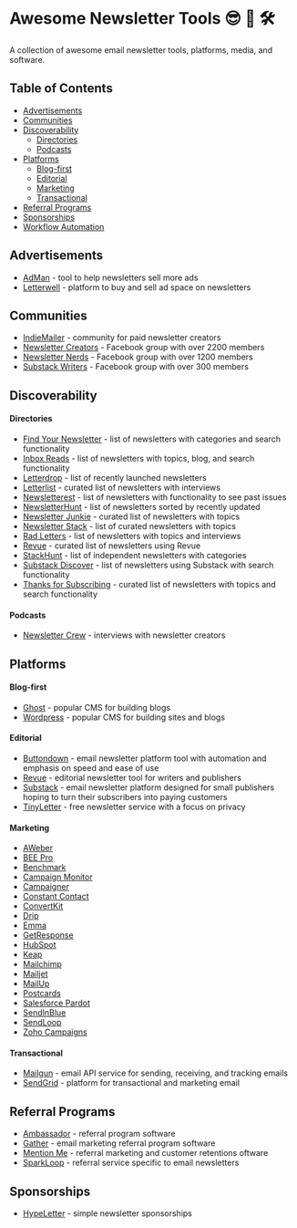 # Awesome Newsletter Tools 😎 📩 🛠

A collection of awesome email newsletter tools, platforms, media, and software.

## Table of Contents
* [Advertisements](#advertisements)
* [Communities](#communities)
* [Discoverability](#discoverability)
  * [Directories](#directories)
  * [Podcasts](#podcasts)
* [Platforms](#platforms)
  * [Blog-first](#blog-first)
  * [Editorial](#editorial)
  * [Marketing](#marketing)
  * [Transactional](#transactional)
* [Referral Programs](#sponsorships)
* [Sponsorships](#sponsorships)
* [Workflow Automation](#workflow-automation)

## Advertisements

- [AdMan](https://sponsorpage.hypeletter.com/) - tool to help newsletters sell more ads
- [Letterwell](https://letterwell.co/) - platform to buy and sell ad space on newsletters

## Communities

- [IndieMailer](https://indiemailer.com/) - community for paid newsletter creators
- [Newsletter Creators](https://www.facebook.com/groups/NewsletterCreators/) - Facebook group with over 2200 members
- [Newsletter Nerds](https://www.facebook.com/groups/NewsletterNerds/) - Facebook group with over 1200 members
- [Substack Writers](https://www.facebook.com/groups/substackwriters) - Facebook group with over 300 members

## Discoverability

#### Directories

- [Find Your Newsletter](https://findnewsletters.com/) - list of newsletters with categories and search functionality
- [Inbox Reads](https://inboxreads.co/) - list of newsletters with topics, blog, and search functionality
- [Letterdrop](https://letterdrop.io/) - list of recently launched newsletters
- [Letterlist](https://letterlist.com/) - curated list of newsletters with interviews
- [Newsletterest](https://newsletterest.com/) - list of newsletters with functionality to see past issues
- [NewsletterHunt](https://newsletterhunt.com/) - list of newsletters sorted by recently updated
- [Newsletter Junkie](https://newsletterjunkie.com/) - curated list of newsletters with topics
- [Newsletter Stack](https://newsletterstack.com/) - list of curated newsletters with topics
- [Rad Letters](https://www.radletters.com/) - list of newsletters with topics and interviews
- [Revue](https://discover.getrevue.co/) - curated list of newsletters using Revue
- [StackHunt](https://stackhunt.xyz/) - list of independent newsletters with categories
- [Substack Discover](https://substack.com/discover) - list of newsletters using Substack with search functionality
- [Thanks for Subscribing](https://www.thanksforsubscribing.app/) - curated list of newsletters with topics and search functionality

#### Podcasts

- [Newsletter Crew](https://newslettercrew.com/) - interviews with newsletter creators

## Platforms

#### Blog-first

- [Ghost](https://ghost.org/) - popular CMS for building blogs
- [Wordpress](https://wordpress.com/) - popular CMS for building sites and blogs

#### Editorial

- [Buttondown](https://buttondown.email/) - email newsletter platform tool with automation and emphasis on speed and ease of use 
- [Revue](https://www.getrevue.co/) - editorial newsletter tool for writers and publishers
- [Substack](https://substack.com/) - email newsletter platform designed for small publishers hoping to turn their subscribers into paying customers
- [TinyLetter](https://tinyletter.com/) - free newsletter service with a focus on privacy

#### Marketing

- [AWeber](https://www.aweber.com/email-newsletters.htm)
- [BEE Pro](https://beefree.io/bee-pro/)
- [Benchmark](https://www.benchmarkemail.com/)
- [Campaign Monitor](https://www.campaignmonitor.com/)
- [Campaigner](https://www.campaigner.com/)
- [Constant Contact](https://blogs.constantcontact.com/)
- [ConvertKit](https://convertkit.com/)
- [Drip](https://www.drip.com/)
- [Emma](http://myemma.com/)
- [GetResponse](https://www.getresponse.com/)
- [HubSpot](https://www.hubspot.com/products/marketing/email)
- [Keap](https://keap.com/)
- [Mailchimp](https://mailchimp.com/)
- [Mailjet](https://www.mailjet.com/)
- [MailUp](https://www.mailup.com/)
- [Postcards](https://designmodo.com/postcards/)
- [Salesforce Pardot](https://www.pardot.com/)
- [SendInBlue](https://www.sendinblue.com/)
- [SendLoop](https://sendloop.com/)
- [Zoho Campaigns](https://www.zoho.com/campaigns/)

#### Transactional

- [Mailgun](https://www.mailgun.com/) - email API service for sending, receiving, and tracking emails
- [SendGrid](https://sendgrid.com/) - platform for transactional and marketing email


## Referral Programs

- [Ambassador](https://www.getambassador.com/) - referral program software
- [Gather](https://hq.gathercustomers.com/) - email marketing referral program software
- [Mention Me](https://www.mention-me.com/) - referral marketing and customer retentions oftware
- [SparkLoop](https://sparkloop.app/) - referral service specific to email newsletters

## Sponsorships

- [HypeLetter](https://hypeletter.com/) - simple newsletter sponsorships



